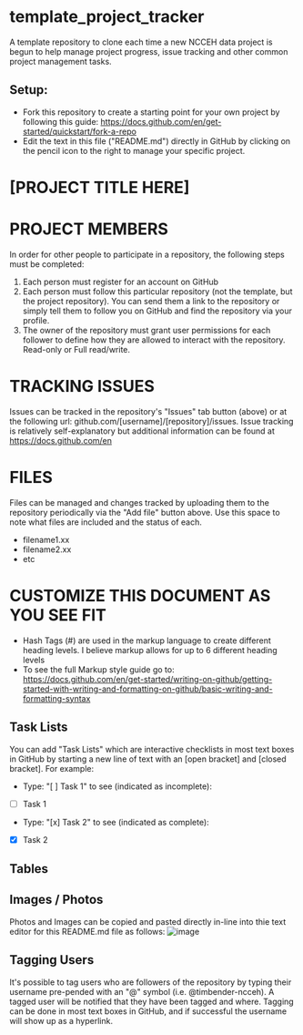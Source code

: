 # template_project_tracker
A template repository to clone each time a new NCCEH data project is begun to help manage project progress, issue tracking and other common project management tasks. 
## Setup: 
* Fork this repository to create a starting point for your own project by following this guide: https://docs.github.com/en/get-started/quickstart/fork-a-repo 
* Edit the text in this file ("README.md") directly in GitHub by clicking on the pencil icon to the right to manage your specific project.  
  
# [PROJECT TITLE HERE]

# PROJECT MEMBERS
In order for other people to participate in a repository, the following steps must be completed: 
1. Each person must register for an account on GitHub
2. Each person must follow this particular repository (not the template, but the project repository).  You can send them a link to the repository or simply tell them to follow you on GitHub and find the repository via your profile.
3. The owner of the repository must grant user permissions for each follower to define how they are allowed to interact with the repository.  Read-only or Full read/write. 

# TRACKING ISSUES
Issues can be tracked in the repository's "Issues" tab button (above) or at the following url: github.com/[username]/[repository]/issues.  Issue tracking is relatively self-explanatory but additional information can be found at https://docs.github.com/en

# FILES
Files can be managed and changes tracked by uploading them to the repository periodically via the "Add file" button above.  Use this space to note what files are included and the status of each. 
* filename1.xx
* filename2.xx
* etc

# CUSTOMIZE THIS DOCUMENT AS YOU SEE FIT
* Hash Tags (#) are used in the markup language to create different heading levels. I believe markup allows for up to 6 different heading levels
* To see the full Markup style guide go to: https://docs.github.com/en/get-started/writing-on-github/getting-started-with-writing-and-formatting-on-github/basic-writing-and-formatting-syntax
## Task Lists
You can add "Task Lists" which are interactive checklists in most text boxes in GitHub by starting a new line of text with an [open bracket] and [closed bracket].  For example: 
* Type: "[ ] Task 1" to see (indicated as incomplete):
* [ ] Task 1

* Type: "[x] Task 2" to see (indicated as complete): 
* [x] Task 2  
  
## Tables
## Images / Photos
Photos and Images can be copied and pasted directly in-line into thie text editor for this README.md file as follows: ![image](https://github.com/timbender-ncceh/template_project_tracker/assets/105810134/16c6e1ed-2708-416c-a7d7-3e8ffdec9af6)
## Tagging Users
It's possible to tag users who are followers of the repository by typing their username pre-pended with an "@" symbol (i.e. @timbender-ncceh).  A tagged user will be notified that they have been tagged and where.  Tagging can be done in most text boxes in GitHub, and if successful the username will show up as a hyperlink. 





